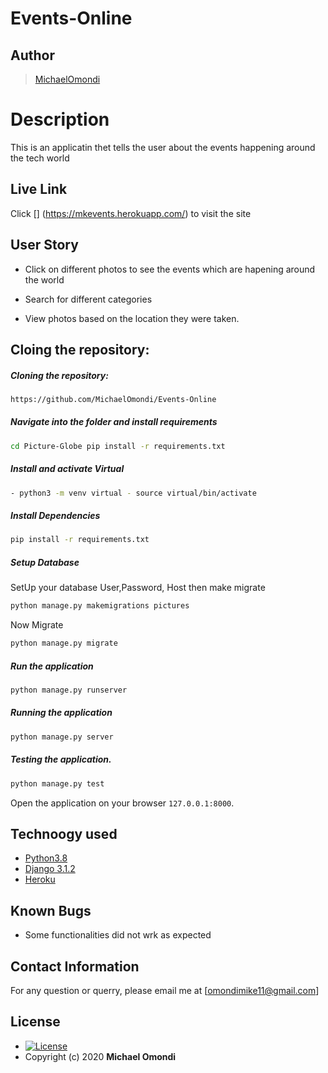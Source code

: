 # Events-Online
## Author 

>[MichaelOmondi](https://github.com/MichaelOmondi/Events-Online)

# Description

This is an applicatin thet tells the user about the events happening around the tech world

## Live Link

Click [] (https://mkevents.herokuapp.com/) to visit the site

## User Story

* Click on different photos to see the events which are hapening around the world

*  Search for different categories 

* View photos based on the location they were taken. 

## Cloing the repository:

##### Cloning the repository:  
 ```bash 
 https://github.com/MichaelOmondi/Events-Online
```
##### Navigate into the folder and install requirements  
 ```bash 
cd Picture-Globe pip install -r requirements.txt 
```
##### Install and activate Virtual  
 ```bash 
- python3 -m venv virtual - source virtual/bin/activate  
```  
##### Install Dependencies  
 ```bash 
 pip install -r requirements.txt 
```  
 ##### Setup Database  
  SetUp your database User,Password, Host then make migrate  
 ```bash 
python manage.py makemigrations pictures 
 ``` 
 Now Migrate  
 ```bash 
 python manage.py migrate 
```
##### Run the application  
 ```bash 
 python manage.py runserver 
``` 
##### Running the application  
 ```bash 
 python manage.py server 
```
##### Testing the application.  
 ```bash 
 python manage.py test 
```
Open the application on your browser `127.0.0.1:8000`.  
  
## Technoogy used

* [Python3.8](https://www.python.org/)  
* [Django 3.1.2](https://docs.djangoproject.com/en/2.2/)  
* [Heroku](https://heroku.com)  

## Known Bugs  
* Some functionalities did not wrk as expected


## Contact Information   
For any question or querry, please email me at [omondimike11@gmail.com]  


 ## License 

* [![License](https://img.shields.io/packagist/l/loopline-systems/closeio-api-wrapper.svg)](https://github.com/OmondiMichael/My-Gallery/blob/master/LICENSE)  
* Copyright (c) 2020 **Michael Omondi** 


